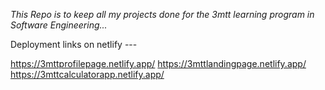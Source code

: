 <i>This Repo is to keep all my projects done for the 3mtt learning program in Software Engineering...</i>

Deployment links on netlify ---

https://3mttprofilepage.netlify.app/
https://3mttlandingpage.netlify.app/
https://3mttcalculatorapp.netlify.app/
